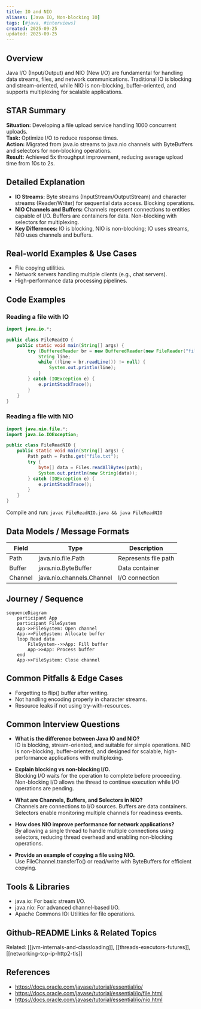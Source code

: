 ```yaml
---
title: IO and NIO
aliases: [Java IO, Non-blocking IO]
tags: [#java, #interviews]
created: 2025-09-25
updated: 2025-09-25
---
```


## Overview
Java I/O (Input/Output) and NIO (New I/O) are fundamental for handling data streams, files, and network communications. Traditional IO is blocking and stream-oriented, while NIO is non-blocking, buffer-oriented, and supports multiplexing for scalable applications.

## STAR Summary
**Situation:** Developing a file upload service handling 1000 concurrent uploads.  
**Task:** Optimize I/O to reduce response times.  
**Action:** Migrated from java.io streams to java.nio channels with ByteBuffers and selectors for non-blocking operations.  
**Result:** Achieved 5x throughput improvement, reducing average upload time from 10s to 2s.

## Detailed Explanation
- **IO Streams:** Byte streams (InputStream/OutputStream) and character streams (Reader/Writer) for sequential data access. Blocking operations.
- **NIO Channels and Buffers:** Channels represent connections to entities capable of I/O. Buffers are containers for data. Non-blocking with selectors for multiplexing.
- **Key Differences:** IO is blocking, NIO is non-blocking; IO uses streams, NIO uses channels and buffers.

## Real-world Examples & Use Cases
- File copying utilities.
- Network servers handling multiple clients (e.g., chat servers).
- High-performance data processing pipelines.

## Code Examples
### Reading a file with IO
```java
import java.io.*;

public class FileReadIO {
    public static void main(String[] args) {
        try (BufferedReader br = new BufferedReader(new FileReader("file.txt"))) {
            String line;
            while ((line = br.readLine()) != null) {
                System.out.println(line);
            }
        } catch (IOException e) {
            e.printStackTrace();
        }
    }
}
```

### Reading a file with NIO
```java
import java.nio.file.*;
import java.io.IOException;

public class FileReadNIO {
    public static void main(String[] args) {
        Path path = Paths.get("file.txt");
        try {
            byte[] data = Files.readAllBytes(path);
            System.out.println(new String(data));
        } catch (IOException e) {
            e.printStackTrace();
        }
    }
}
```

Compile and run: `javac FileReadNIO.java && java FileReadNIO`

## Data Models / Message Formats
| Field | Type | Description |
|-------|------|-------------|
| Path | java.nio.file.Path | Represents file path |
| Buffer | java.nio.ByteBuffer | Data container |
| Channel | java.nio.channels.Channel | I/O connection |

## Journey / Sequence
```mermaid
sequenceDiagram
    participant App
    participant FileSystem
    App->>FileSystem: Open channel
    App->>FileSystem: Allocate buffer
    loop Read data
        FileSystem-->>App: Fill buffer
        App->>App: Process buffer
    end
    App->>FileSystem: Close channel
```

## Common Pitfalls & Edge Cases
- Forgetting to flip() buffer after writing.
- Not handling encoding properly in character streams.
- Resource leaks if not using try-with-resources.

## Common Interview Questions
- **What is the difference between Java IO and NIO?**  
  IO is blocking, stream-oriented, and suitable for simple operations. NIO is non-blocking, buffer-oriented, and designed for scalable, high-performance applications with multiplexing.

- **Explain blocking vs non-blocking I/O.**  
  Blocking I/O waits for the operation to complete before proceeding. Non-blocking I/O allows the thread to continue execution while I/O operations are pending.

- **What are Channels, Buffers, and Selectors in NIO?**  
  Channels are connections to I/O sources. Buffers are data containers. Selectors enable monitoring multiple channels for readiness events.

- **How does NIO improve performance for network applications?**  
  By allowing a single thread to handle multiple connections using selectors, reducing thread overhead and enabling non-blocking operations.

- **Provide an example of copying a file using NIO.**  
  Use FileChannel.transferTo() or read/write with ByteBuffers for efficient copying.

## Tools & Libraries
- java.io: For basic stream I/O.
- java.nio: For advanced channel-based I/O.
- Apache Commons IO: Utilities for file operations.

## Github-README Links & Related Topics
Related: [[jvm-internals-and-classloading]], [[threads-executors-futures]], [[networking-tcp-ip-http2-tls]]

## References
- https://docs.oracle.com/javase/tutorial/essential/io/
- https://docs.oracle.com/javase/tutorial/essential/io/file.html
- https://docs.oracle.com/javase/tutorial/essential/io/nio.html